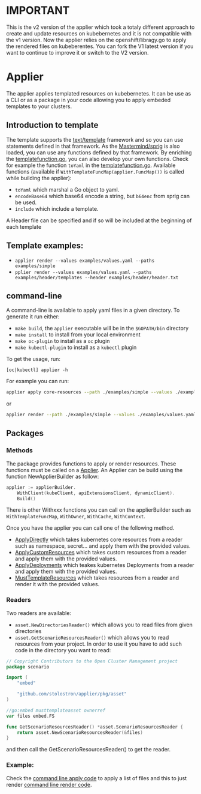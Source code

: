 [comment]: # ( Copyright Contributors to the Open Cluster Management project )

# IMPORTANT

This is the v2 version of the applier which took a totaly different approach to create and update resources on kubebernetes and it is not compatible with the v1 version. Now the applier relies on the openshift/libragy.go to apply the rendered files on kubeberentes.
You can fork the V1 latest version if you want to continue to improve it or switch to the V2 version.
# Applier

The applier applies templated resources on kubebernetes. It can be use as a CLI or as a package in your code allowing you to apply embeded templates to your clusters.
## Introduction to template

The template supports the [text/template](https://golang.org/pkg/text/template/) framework and so you can use statements defined in that framework.
As the [Mastermind/sprig](https://github.com/Masterminds/sprig) is also loaded, you can use any functions defined by that framework.
By enriching the [templatefunction.go](pkg/templateprocessor/templatefunction.go), you can also develop your own functions. Check for example the function `toYaml` in the [templatefunction.go](pkg/templateprocessor/templatefunction.go).
Available functions (available if `WithTemplateFuncMap(applier.FuncMap())` is called while building the applier):
- `toYaml` which marshal a Go object to yaml.
- `encodeBase64` which base64 encode a string, but `b64enc` from sprig can be used.
- `include` which include a template.

A Header file can be specified and if so will be included at the beginning of each template
## Template examples:

- `applier render --values examples/values.yaml --paths examples/simple`
- `pplier render --values examples/values.yaml --paths examples/header/templates --header examples/header/header.txt`

## command-line

A command-line is available to apply yaml files in a given directory. 
To generate it run either: 
- `make build`, the `applier` executable will be in the `$GOPATH/bin` directory
- `make install` to install from your local environment
- `make oc-plugin` to install as a `oc` plugin
- `make kubectl-plugin` to install as a `kubectl` plugin

To get the usage, run:
```
[oc|kubectl] applier -h 
```

For example you can run:

```bash
applier apply core-resources --path ./examples/simple --values ./examples/values.yaml
```
or
```bash
applier render --path ./examples/simple --values ./examples/values.yaml | kubectl apply -f - 
```

## Packages
### Methods

The package provides functions to apply or render resources. These functions must be called on a [Applier](hpkg/apply/apply.go#L133). An Applier can be build using the function NewApplierBuilder as follow:

```Go
applier := applierBuilder.
	WithClient(kubeClient, apiExtensionsClient, dynamicClient).
	Build()
```

There is other Withxxx functions you can call on the applierBuilder such as `WithTemplateFuncMap`, `WithOwner`, `WithCache`, `WithContext`.

Once you have the applier you can call one of the following method.
- [ApplyDirectly](pkg/apply/apply.go#L102) which takes kubernetes core resources from a reader such as namespace, secret... and apply them with the provided values.
- [ApplyCustomResources](pkg/apply/apply.go#L133) which takes custom resources from a reader and apply them with the provided values.
- [ApplyDeployments](pkg/apply/apply.go#L49) which teakes kubernetes Deployments from a reader and apply them with the provided values.
- [MustTemplateResources](pkg/apply/apply.go#L249) which takes resources from a reader and render it with the provided values.

### Readers

Two readers are available:
- `asset.NewDirectoriesReader()` which allows you to read files from given directories
- `asset.GetScenarioResourcesReader()` which allows you to read resources from your project. In order to use it you have to add such code in the directory you want to read:
```Go
// Copyright Contributors to the Open Cluster Management project
package scenario

import (
	"embed"

	"github.com/stolostron/applier/pkg/asset"
)

//go:embed musttemplateasset ownerref
var files embed.FS

func GetScenarioResourcesReader() *asset.ScenarioResourcesReader {
	return asset.NewScenarioResourcesReader(&files)
}
```
and then call the GetScenarioResourcesReader() to get the reader.

### Example:

Check the [command line apply code](pkg/cmd/apply/common/exec.go) to apply a list of files and this to just render [command line render code](/Users/dvernier/acm/applier/pkg/cmd/render/exec.go).